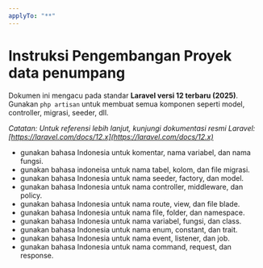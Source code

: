```yaml
---
applyTo: "**"
---
```


# Instruksi Pengembangan Proyek data penumpang

Dokumen ini mengacu pada standar **Laravel versi 12 terbaru (2025)**.
Gunakan `php artisan` untuk membuat semua komponen seperti model, controller, migrasi, seeder, dll.

_Catatan: Untuk referensi lebih lanjut, kunjungi dokumentasi resmi Laravel: [https://laravel.com/docs/12.x](https://laravel.com/docs/12.x)_

-   gunakan bahasa Indonesia untuk komentar, nama variabel, dan nama fungsi.
-   gunakan bahasa indoneisa untuk nama tabel, kolom, dan file migrasi.
-   gunakan bahasa Indonesia untuk nama seeder, factory, dan model.
-   gunakan bahasa Indonesia untuk nama controller, middleware, dan policy.
-   gunakan bahasa Indonesia untuk nama route, view, dan file blade.
-   gunakan bahasa Indonesia untuk nama file, folder, dan namespace.
-   gunakan bahasa Indonesia untuk nama variabel, fungsi, dan class.
-   gunakan bahasa Indonesia untuk nama enum, constant, dan trait.
-   gunakan bahasa Indonesia untuk nama event, listener, dan job.
-   gunakan bahasa Indonesia untuk nama command, request, dan response.
